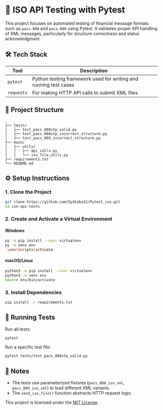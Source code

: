 # 📨 ISO API Testing with Pytest

This project focuses on automated testing of financial message formats such as `pacs.008` and `pacs.009` using Pytest. It validates proper API handling of XML messages, particularly for structure correctness and status acknowledgment.

## 🛠 Tech Stack

| Tool             | Description |
|------------------|-------------|
| `pytest`         | Python testing framework used for writing and running test cases |
| `requests`       | For making HTTP API calls to submit XML files |

## 📁 Project Structure

```
.
├── tests/
│   ├── test_pacs_008stp_valid.py
│   ├── test_pacs_008stp_incorrect_structure.py
│   ├── test_pacs_009_incorrect_structure.py
├── main/
│   ├── utils/
│   │   ├── api_calls.py
│   │   └── iso_file_utils.py
├── requirements.txt
└── README.md
```

## ⚙️ Setup Instructions

### 1. Clone the Project
```bash
git clone https://github.com/Sydiaka32/Pytest_iso.git
cd iso-api-tests
```

### 2. Create and Activate a Virtual Environment

#### Windows
```bash
py -m pip install --user virtualenv
py -m venv env
.\env\Scripts\activate
```

#### macOS/Linux
```bash
python3 -m pip install --user virtualenv
python3 -m venv env
source env/bin/activate
```

### 3. Install Dependencies
```bash
pip install -r requirements.txt
```

## 🧪 Running Tests

Run all tests:
```bash
pytest
```

Run a specific test file:
```bash
pytest tests/test_pacs_008stp_valid.py
```

## 📌 Notes

- The tests use parameterized fixtures (`pacs_008_iso_xml`, `pacs_009_iso_xml`) to load different XML variants.
- The `send_iso_file()` function abstracts HTTP request logic.

This project is licensed under the [MIT License](LICENSE).
